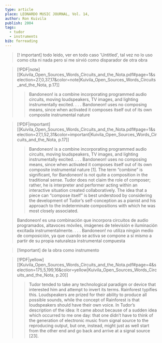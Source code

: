 ```yaml
---
type: article
place: LEONARDO MUSIC JOURNAL, Vol. 14,
author: Ron Kuivila
publish: 2004
tags:
  - tudor
  - instruments
bib: forreading
---
```

> [! important] todo leido, ver en todo caso 'Untitled', tal vez no lo uso como cita ni nada pero sí me sirvió como disparador de otra obra

> [!PDF|note] [[Kuivila_Open_Sources_Words_Circuits_and_the_Nota.pdf#page=1&selection=27,0,37,17&color=note|Kuivila_Open_Sources_Words_Circuits_and_the_Nota, p.17]]
> > Bandoneon! is a combine incorporating programmed audio circuits, moving loudspeakers, TV images, and lighting instrumentally excited. . . . Bandoneon! uses no composing means, since when activated it composes itself out of its own composite instrumental nature

> [!PDF|important] [[Kuivila_Open_Sources_Words_Circuits_and_the_Nota.pdf#page=1&selection=27,1,52,31&color=important|Kuivila_Open_Sources_Words_Circuits_and_the_Nota, p.17]]
> > Bandoneon! is a combine incorporating programmed audio circuits, moving loudspeakers, TV images, and lighting instrumentally excited. . . . Bandoneon! uses no composing means, since when activated it composes itself out of its own composite instrumental nature [1]. The term “combine” is significant, for Bandoneon! is not quite a composition in the traditional sense. Tudor does not claim the role of composer; rather, he is interpreter and performer acting within an interactive situation created collaboratively. The idea that a piece can “compose itself” is best understood by considering the development of Tudor’s self-conception as a pianist and his approach to the indeterminate compositions with which he was most closely associated.
> 
> Bandoneon! es una combinación que incorpora circuitos de audio programados, altavoces móviles, imágenes de televisión e iluminación excitada instrumentalmente. . . . Bandoneon! no utiliza ningún medio de composición, ya que cuando se activa se compone a sí mismo a partir de su propia naturaleza instrumental compuesta

> [!important] de la obra como instrumento

> [!PDF|yellow] [[Kuivila_Open_Sources_Words_Circuits_and_the_Nota.pdf#page=4&selection=175,5,199,16&color=yellow|Kuivila_Open_Sources_Words_Circuits_and_the_Nota, p.20]]
> > Tudor tended to take any technological paradigm or device that interested him and attempt to invert its terms. Rainforest typifies this. Loudspeakers are prized for their ability to produce all possible sounds, while the concept of Rainforest is that loudspeakers should have their own voice. In Tudor’s description of the idea: It came about because of a sudden idea which occurred to me one day: that one didn’t have to think of the generation of electronic music from signal source to the reproducing output, but one, instead, might just as well start from the other end and go back and arrive at a signal source [23].
> 
> 